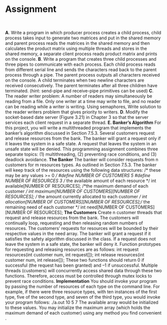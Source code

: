 <p align="center">
  <h1>Assignment</h1><br>
</p>

**A**. Write a program in which producer process creates a child process, child process takes
input to generate two matrices and put in the shared memory and parent process reads the
matrices in the shared memory and then calculates the product matrix using multiple
threads and stores in the shared memory, a separate client process reads product matrix and
prints on the console.
**B**. Write a program that creates three child processes and three pipes to communicate with each
process. Each child process reads from different serial line and sends the characters read back
to the parent process through a pipe. The parent process outputs all characters received on the
console. A child terminates when two newline characters are received consecutively. The
parent terminates after all three children have terminated. (hint: send-pipe and receive-pipe
primitives can be used)
**C**. The reader writer problem: A number of readers may simultaneously be reading from a file.
Only one writer at a time may write to file, and no reader can be reading while a writer is
writing. Using semaphores, Write solution to the reader writers problem that gives priority
to writers.
**D**. Modify the socket-based date server (Figure 3.21) in Chapter 3 so that the server
services each client request in a separate thread.
**E. Banker’s Algorithm**
For this project, you will write a multithreaded program that implements the banker’s algorithm
discussed in Section 7.5.3. Several customers request and release resources from the bank. The
banker will grant a request only if it leaves the system in a safe state. A request that leaves the
system in an unsafe state will be denied. This programming assignment combines three
separate topics:
(1) multithreading, (2) preventing race conditions, and (3) deadlock avoidance.
**The Banker**
The banker will consider requests from n customers for m resources types. As outlined in
Section 7.5.3. The banker will keep track of the resources using the following data structures:
/* these may be any values >= 0 */
 #define NUMBER OF CUSTOMERS 5
 #define NUMBER OF RESOURCES 3
/* the available amount of each resource */
int available[NUMBER OF RESOURCES];
/*the maximum demand of each customer */
int maximum[NUMBER OF CUSTOMERS][NUMBER OF RESOURCES];
/* the amount currently allocated to each customer */
int allocation[NUMBER OF CUSTOMERS][NUMBER OF RESOURCES];/* the remaining need of each customer */
int need[NUMBER OF CUSTOMERS][NUMBER OF RESOURCES];
**The Customers**
Create n customer threads that request and release resources from the bank. The customers will
continually loop, requesting and then releasing random numbers of resources. The customers’
requests for resources will be bounded by their respective values in the need array. The banker
will grant a request if it satisfies the safety algorithm discussed in the class. If a request does
not leave the system in a safe state, the banker will deny it. Function prototypes for requesting
and releasing resources are as follows:
int request resources(int customer num, int request[]);
int release resources(int customer num, int release[]);
These two functions should return 0 if successful (the request has been granted) and –1 if
unsuccessful. Multiple threads (customers) will concurrently access shared data through these
two functions. Therefore, access must be controlled through mutex locks to prevent race
conditions.
**Implementation**
You should invoke your program by passing the number of resources of each type on the
command line. For example, if there were three resource types, with ten instances of the first
type, five of the second type, and seven of the third type, you would invoke your program
follows:
./a.out 10 5 7
The available array would be initialized to these values. You may initialize the
maximum array (which holds the maximum demand of each customer) using any
method you find convenient .
